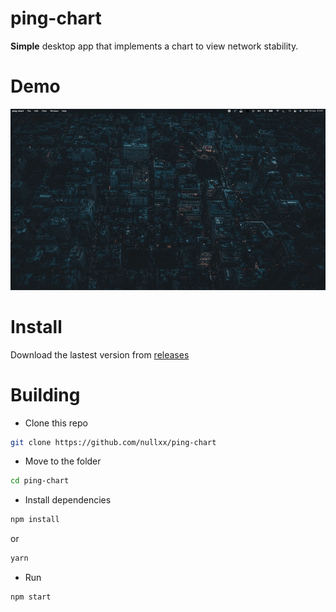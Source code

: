 # ping-chart
**Simple** desktop app that implements a chart to view network stability.

# Demo
![Demo](demo.gif)
# Install
Download the lastest version from [releases](https://github.com/nullxx/ping-chart/releases)
# Building
* Clone this repo
```bash
git clone https://github.com/nullxx/ping-chart
```
* Move to the folder
```bash
cd ping-chart
```

* Install dependencies
```bash
npm install
```
or
```bash
yarn
```
* Run
```bash
npm start
```
